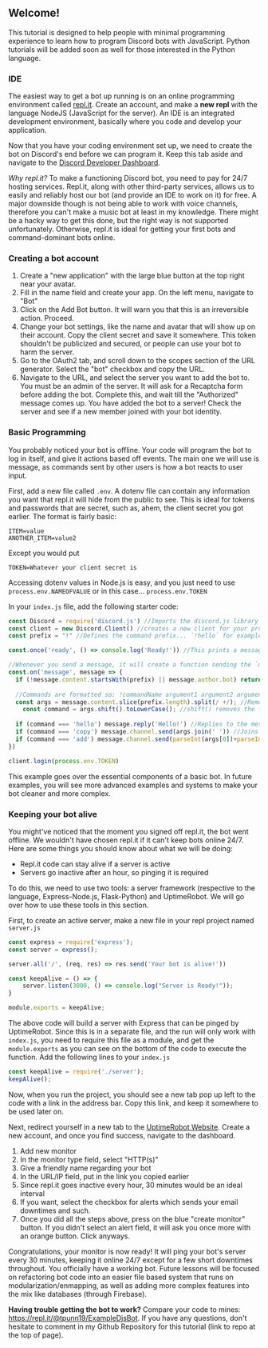 ## Welcome!
This tutorial is designed to help people with minimal programming experience to learn how to program Discord bots with JavaScript. Python tutorials will be added soon as well for those interested in the Python language.

### IDE
The easiest way to get a bot up running is on an online programming environment called [repl.it](https://repl.it/). Create an account, and make a **new repl** with the language NodeJS (JavaScript for the server). An IDE is an integrated development environment, basically where you code and develop your application.

Now that you have your coding environment set up, we need to create the bot on Discord's end before we can program it. Keep this tab aside and navigate to the [Discord Developer Dashboard](https://discordapp.com/developers/applications/).

*Why repl.it?* To make a functioning Discord bot, you need to pay for 24/7 hosting services. Repl.it, along with other third-party services, allows us to easily and reliably host our bot (and provide an IDE to work on it) for free. A major downside though is not being able to work with voice channels, therefore you can't make a music bot at least in my knowledge. There might be a hacky way to get this done, but the right way is not supported unfortunately. Otherwise, repl.it is ideal for getting your first bots and command-dominant bots online.

### Creating a bot account

1. Create a "new application" with the large blue button at the top right near your avatar.
2. Fill in the name field and create your app. On the left menu, navigate to "Bot"
3. Click on the Add Bot button. It will warn you that this is an irreversible action. Proceed.
4. Change your bot settings, like the name and avatar that will show up on their account. Copy the client secret and save it somewhere. This token shouldn't be publicized and secured, or people can use your bot to harm the server.
5. Go to the OAuth2 tab, and scroll down to the scopes section of the URL generator. Select the "bot" checkbox and copy the URL.
6. Navigate to the URL, and select the server you want to add the bot to. You must be an admin of the server. It will ask for a Recaptcha form before adding the bot. Complete this, and wait till the "Authorized" message comes up. You have added the bot to a server! Check the server and see if a new member joined with your bot identity.

### Basic Programming

You probably noticed your bot is offline. Your code will program the bot to log in itself, and give it actions based off events. The main one we will use is message, as commands sent by other users is how a bot reacts to user input.

First, add a new file called `.env`. A dotenv file can contain any information you want that repl.it will hide from the public to see. This is ideal for tokens and passwords that are secret, such as, ahem, the client secret you got earlier. The format is fairly basic:
```
ITEM=value
ANOTHER_ITEM=value2
```
Except you would put
```
TOKEN=Whatever your client secret is
```
Accessing dotenv values in Node.js is easy, and you just need to use `process.env.NAMEOFVALUE` or in this case... `process.env.TOKEN`

In your `index.js` file, add the following starter code:
```js
const Discord = require('discord.js') //Imports the discord.js library so you can use special features from Discord
const client = new Discord.Client() //creates a new client for your program to run on
const prefix = "!" //Defines the command prefix... `!hello` for example

const.once('ready', () => console.log('Ready!')) //This prints a message in the console (bottom right of IDE) once the program is ready

//Whenever you send a message, it will create a function sending the `message` object in its scope.
const.on('message', message => {
  if (!message.content.startsWith(prefix) || message.author.bot) return; //Returns ends the function. This will happen if the read message does not start with the prefix defined earlier or if the author of the message is a bot
  
  //Commands are formatted so: !commandName argument1 argument2 argument3
  const args = message.content.slice(prefix.length).split(/ +/); //Removes the prefix with slice which removes a set number of characters at the start of a string, and then splits them into an array by spaces.
	const command = args.shift().toLowerCase(); //shift() removes the first item of an array, but will store the removed item into variables. This is efficient because it removes it from the previous args variable, and provides the command separately. Making the command lowercase will allow people to type it in any case without being rejected.
  
  if (command === 'hello') message.reply('Hello!') //Replies to the message, pinging the author
  if (command === 'copy') message.channel.send(args.join(' ')) //Joins all the argument array values together with a space separating them. message.channel.send doesn't ping the author, just sends a message to whichever channel they are in
  if (command === 'add') message.channel.send(parseInt(args[0])+parseInt(args[1])) //array[index] gets the an item from an array (args in this case) by its number of order. note that the 1st item is 0, not 1, and the second is 1, not 2 and so on. parseInt is required because your message is a string, not an integer so you can't add strings (they will concatenate/combine).
})

client.login(process.env.TOKEN)
```

This example goes over the essential components of a basic bot. In future examples, you will see more advanced examples and systems to make your bot cleaner and more complex.

### Keeping your bot alive

You might've noticed that the moment you signed off repl.it, the bot went offline. We wouldn't have chosen repl.it if it can't keep bots online 24/7. Here are some things you should know about what we will be doing:
- Repl.it code can stay alive if a server is active
- Servers go inactive after an hour, so pinging it is required

To do this, we need to use two tools: a server framework (respective to the language, Express-Node.js, Flask-Python) and UptimeRobot. We will go over how to use these tools in this section.

First, to create an active server, make a new file in your repl project named `server.js`

```js
const express = require('express');
const server = express();

server.all('/', (req, res) => res.send('Your bot is alive!'))

const keepAlive = () => {
    server.listen(3000, () => console.log("Server is Ready!"));
}

module.exports = keepAlive;
```
The above code will build a server with Express that can be pinged by UptimeRobot. Since this is in a separate file, and the run will only work with `index.js`, you need to require this file as a module, and get the `module.exports` as you can see on the bottom of the code to execute the function. Add the following lines to your `index.js`

```js
const keepAlive = require('./server');
keepAlive();
```

Now, when you run the project, you should see a new tab pop up left to the code with a link in the address bar. Copy this link, and keep it somewhere to be used later on.

Next, redirect yourself in a new tab to the [UptimeRobot Website](https://uptimerobot.com/).
Create a new account, and once you find success, navigate to the dashboard.

1. Add new monitor
2. In the monitor type field, select "HTTP(s)"
3. Give a friendly name regarding your bot
4. In the URL/IP field, put in the link you copied earlier
5. Since repl.it goes inactive every hour, 30 minutes would be an ideal interval
6. If you want, select the checkbox for alerts which sends your email downtimes and such. 
7. Once you did all the steps above, press on the blue "create monitor" button. If you didn't select an alert field, it will ask you once more with an orange button. Click anyways.

Congratulations, your monitor is now ready! It will ping your bot's server every 30 minutes, keeping it online 24/7 except for a few short downtimes throughout. You officially have a working bot. Future lessons will be focused on refactoring bot code into an easier file based system that runs on modularization/enmapping, as well as adding more complex features into the mix like databases (through Firebase).

**Having trouble getting the bot to work?** Compare your code to mines: https://repl.it/@tpunn19/ExampleDjsBot. If you have any questions, don't hesitate to comment in my Github Repository for this tutorial (link to repo at the top of page).
